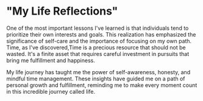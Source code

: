 # "My Life Reflections"

One of the most important lessons I've learned is that individuals tend to prioritize their own interests and goals. This realization has emphasized the significance of self-care and the importance of focusing on my own path. Time, as I've discovered,Time is a precious resource that should not be wasted. It's a finite asset that requires careful investment in pursuits that bring me fulfillment and happiness.

My life journey has taught me the power of self-awareness, honesty, and mindful time management. These insights have guided me on a path of personal growth and fulfillment, reminding me to make every moment count in this incredible journey called life.
